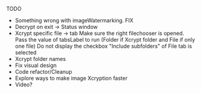 TODO
* Something wrong with imageWatermarking. FIX
* Decrypt on exit -> Status window
* Xcrypt specific file -> tab
	Make sure the right filechooser is opened.
	Pass the value of tabsLabel to run (Folder if Xcrypt folder and File if only one file)
	Do not display the checkbox "Include subfolders" of File tab is selected
* Xcrypt folder names
* Fix visual design
* Code refactor/Cleanup
* Explore ways to make image Xcryption faster
* Video?
